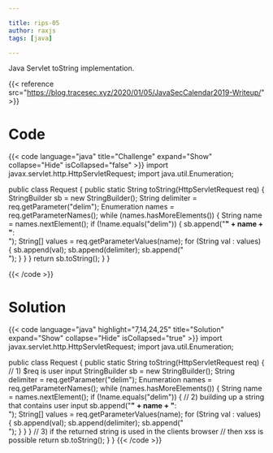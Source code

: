 ```yaml
---

title: rips-05
author: raxjs
tags: [java]

---
```


Java Servlet toString implementation.

<!--more-->
{{< reference src="https://blog.tracesec.xyz/2020/01/05/JavaSecCalendar2019-Writeup/" >}}

# Code
{{< code language="java"  title="Challenge" expand="Show" collapse="Hide" isCollapsed="false" >}}
import javax.servlet.http.HttpServletRequest;
import java.util.Enumeration;

public class Request {
  public static String toString(HttpServletRequest req) {
    StringBuilder sb = new StringBuilder();
    String delimiter = req.getParameter("delim");
    Enumeration<String> names = req.getParameterNames();
    while (names.hasMoreElements()) {
      String name = names.nextElement();
      if (!name.equals("delim")) {
        sb.append("<b>" + name + "</b>:<br>");
        String[] values = req.getParameterValues(name);
        for (String val : values) {
          sb.append(val);
          sb.append(delimiter);
          sb.append("<br>");
        }
      }
    }
    return sb.toString();
  }
}

{{< /code >}}

# Solution
{{< code language="java" highlight="7,14,24,25" title="Solution" expand="Show" collapse="Hide" isCollapsed="true" >}}
import javax.servlet.http.HttpServletRequest;
import java.util.Enumeration;

public class Request {
  public static String toString(HttpServletRequest req) {
    // 1) $req is user input
    StringBuilder sb = new StringBuilder();
    String delimiter = req.getParameter("delim");
    Enumeration<String> names = req.getParameterNames();
    while (names.hasMoreElements()) {
      String name = names.nextElement();
      if (!name.equals("delim")) {
        // 2) building up a string that contains user input
        sb.append("<b>" + name + "</b>:<br>");
        String[] values = req.getParameterValues(name);
        for (String val : values) {
          sb.append(val);
          sb.append(delimiter);
          sb.append("<br>");
        }
      }
    }
    // 3) if the returned string is used in the clients browser
    //    then xss is possible
    return sb.toString();
  }
}
{{< /code >}}
